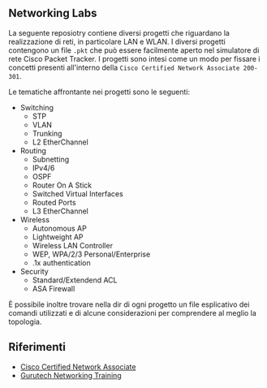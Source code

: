 ## Networking Labs
La seguente reposiotry contiene diversi progetti che riguardano la realizzazione di reti, in particolare LAN e WLAN.
I diversi progetti contengono un file `.pkt` che può essere facilmente aperto nel simulatore di rete Cisco Packet Tracker.
I progetti sono intesi come un modo per fissare i concetti presenti all'interno della `Cisco Certified Network Associate 200-301`.

Le tematiche affrontante nei progetti sono le seguenti:
- Switching
  - STP
  - VLAN
  - Trunking
  - L2 EtherChannel
- Routing
  - Subnetting
  - IPv4/6
  - OSPF
  - Router On A Stick
  - Switched Virtual Interfaces
  - Routed Ports
  - L3 EtherChannel
- Wireless
  - Autonomous AP
  - Lightweight AP
  - Wireless LAN Controller
  - WEP, WPA/2/3 Personal/Enterprise
  - .1x authentication
- Security
  - Standard/Extendend ACL
  - ASA Firewall
 
È possibile inoltre trovare nella dir di ogni progetto un file esplicativo dei comandi utilizzati e di alcune considerazioni per comprendere al meglio la topologia.

## Riferimenti
- [Cisco Certified Network Associate](https://www.cisco.com/site/us/en/learn/training-certifications/exams/ccna.html#tabs-35d568e0ff-item-194f491212-tab)
- [Gurutech Networking Training](https://www.youtube.com/@gurutechnetworks)

  
  
